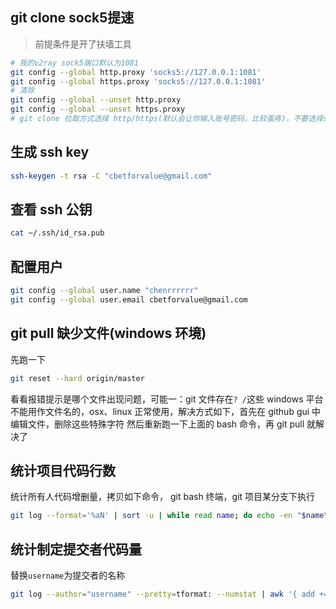 ## git clone sock5提速

>前提条件是开了扶墙工具

```bash
# 我的v2ray sock5端口默认为1081
git config --global http.proxy 'socks5://127.0.0.1:1081'
git config --global https.proxy 'socks5://127.0.0.1:1081'
# 清除
git config --global --unset http.proxy
git config --global --unset https.proxy
# git clone 拉取方式选择 http/https(默认会让你输入账号密码，比较蛋疼)，不要选择ssl拉取
```

## 生成 ssh key

```bash
ssh-keygen -t rsa -C "cbetforvalue@gmail.com"
```

## 查看 ssh 公钥

```bash
cat ~/.ssh/id_rsa.pub
```

## 配置用户

```bash
git config --global user.name "chenrrrrrr"
git config --global user.email cbetforvalue@gmail.com
```

## git pull 缺少文件(windows 环境)

先跑一下

```bash
git reset --hard origin/master
```

看看报错提示是哪个文件出现问题，可能一：git 文件存在`? /`这些 windows 平台不能用作文件名的，osx、linux 正常使用，解决方式如下，首先在 github gui 中编辑文件，删除这些特殊字符
然后重新跑一下上面的 bash 命令，再 git pull 就解决了

## 统计项目代码行数

统计所有人代码增删量，拷贝如下命令， git bash 终端，git 项目某分支下执行

```bash
git log --format='%aN' | sort -u | while read name; do echo -en "$name\t"; git log --author="$name" --pretty=tformat: --numstat | awk '{ add += $1; subs += $2; loc += $1 - $2 } END { printf "added lines: %s, removed lines: %s, total lines: %s\n", add, subs, loc }' -; done

```

## 统计制定提交者代码量

替换`username`为提交者的名称

```bash
git log --author="username" --pretty=tformat: --numstat | awk '{ add += $1; subs += $2; loc += $1 - $2 } END { printf "added lines: %s, removed lines: %s, total lines: %s\n", add, subs, loc }' -
```
